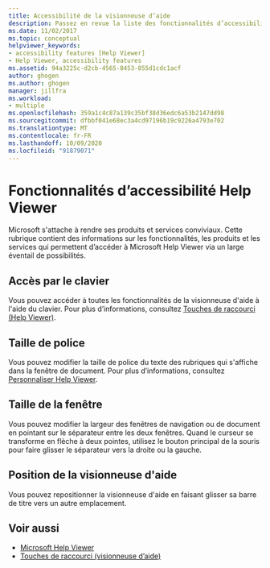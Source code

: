 ```yaml
---
title: Accessibilité de la visionneuse d’aide
description: Passez en revue la liste des fonctionnalités d’accessibilité dans le Microsoft Help Viewer, couvrant l’accès au clavier, la taille de la police, la taille de la fenêtre et la position de la visionneuse d’aide.
ms.date: 11/02/2017
ms.topic: conceptual
helpviewer_keywords:
- accessibility features [Help Viewer]
- Help Viewer, accessibility features
ms.assetid: 94a3225c-d2cb-4565-8453-855d1cdc1acf
author: ghogen
ms.author: ghogen
manager: jillfra
ms.workload:
- multiple
ms.openlocfilehash: 359a1c4c87a139c35bf38d36edc6a53b2147dd98
ms.sourcegitcommit: dfbbf041e68ec3a4cd97196b19c9226a4793e702
ms.translationtype: MT
ms.contentlocale: fr-FR
ms.lasthandoff: 10/09/2020
ms.locfileid: "91879071"
---
```

# <a name="accessibility-features-of-the-help-viewer"></a>Fonctionnalités d’accessibilité Help Viewer
Microsoft s'attache à rendre ses produits et services conviviaux. Cette rubrique contient des informations sur les fonctionnalités, les produits et les services qui permettent d’accéder à Microsoft Help Viewer via un large éventail de possibilités.

## <a name="keyboard-access"></a>Accès par le clavier
Vous pouvez accéder à toutes les fonctionnalités de la visionneuse d'aide à l'aide du clavier. Pour plus d’informations, consultez [Touches de raccourci (Help Viewer)](../help-viewer/shortcut-keys.md).

## <a name="font-size"></a>Taille de police
Vous pouvez modifier la taille de police du texte des rubriques qui s'affiche dans la fenêtre de document. Pour plus d’informations, consultez [Personnaliser Help Viewer](../help-viewer/customize.md).

## <a name="window-size"></a>Taille de la fenêtre
Vous pouvez modifier la largeur des fenêtres de navigation ou de document en pointant sur le séparateur entre les deux fenêtres. Quand le curseur se transforme en flèche à deux pointes, utilisez le bouton principal de la souris pour faire glisser le séparateur vers la droite ou la gauche.

## <a name="help-viewer-position"></a>Position de la visionneuse d'aide
Vous pouvez repositionner la visionneuse d'aide en faisant glisser sa barre de titre vers un autre emplacement.

## <a name="see-also"></a>Voir aussi

- [Microsoft Help Viewer](../help-viewer/overview.md)
- [Touches de raccourci (visionneuse d’aide)](../help-viewer/shortcut-keys.md)
